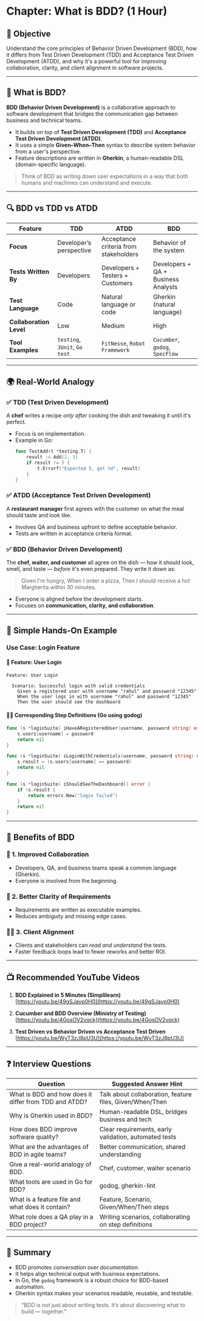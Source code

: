 
# Chapter: What is BDD? (1 Hour)

## 🧠 Objective

Understand the core principles of Behavior Driven Development (BDD), how it differs from Test Driven Development (TDD) and Acceptance Test Driven Development (ATDD), and why it's a powerful tool for improving collaboration, clarity, and client alignment in software projects.

---

## 🧾 What is BDD?

**BDD (Behavior Driven Development)** is a collaborative approach to software development that bridges the communication gap between business and technical teams.

- It builds on top of **Test Driven Development (TDD)** and **Acceptance Test Driven Development (ATDD)**.
- It uses a simple **Given–When–Then** syntax to describe system behavior from a user's perspective.
- Feature descriptions are written in **Gherkin**, a human-readable DSL (domain-specific language).

> Think of BDD as writing down user expectations in a way that both humans and machines can understand and execute.

---

## 🔍 BDD vs TDD vs ATDD

| Feature                     | TDD                             | ATDD                                | BDD                                   |
|----------------------------|----------------------------------|--------------------------------------|----------------------------------------|
| **Focus**                  | Developer’s perspective          | Acceptance criteria from stakeholders| Behavior of the system                  |
| **Tests Written By**       | Developers                       | Developers + Testers + Customers     | Developers + QA + Business Analysts    |
| **Test Language**          | Code                             | Natural language or code             | Gherkin (natural language)             |
| **Collaboration Level**    | Low                              | Medium                               | High                                   |
| **Tool Examples**          | `testing`, `JUnit`, `Go test`    | `FitNesse`, `Robot Framework`        | `Cucumber`, `godog`, `SpecFlow`        |

---

## 🌍 Real-World Analogy

### ✅ TDD (Test Driven Development)
A **chef** writes a recipe *only after* cooking the dish and tweaking it until it's perfect.

- Focus is on implementation.
- Example in Go:
  ```go
  func TestAdd(t *testing.T) {
      result := Add(2, 3)
      if result != 5 {
          t.Errorf("Expected 5, got %d", result)
      }
  }
  ```

### ✅ ATDD (Acceptance Test Driven Development)
A **restaurant manager** first agrees with the customer on what the meal should taste and look like.

- Involves QA and business upfront to define acceptable behavior.
- Tests are written in acceptance criteria format.

### ✅ BDD (Behavior Driven Development)
The **chef, waiter, and customer** all agree on the dish — how it should look, smell, and taste — *before* it's even prepared. They write it down as:
> Given I'm hungry, When I order a pizza, Then I should receive a hot Margherita within 30 minutes.

- Everyone is aligned before the development starts.
- Focuses on **communication, clarity, and collaboration**.

---

## 🤖 Simple Hands-On Example

### Use Case: Login Feature

#### 📝 Feature: User Login

```gherkin
Feature: User Login

  Scenario: Successful login with valid credentials
    Given a registered user with username "rahul" and password "12345"
    When the user logs in with username "rahul" and password "12345"
    Then the user should see the dashboard
```

#### 🧑‍💻 Corresponding Step Definitions (Go using godog)

```go
func (s *loginSuite) iHaveARegisteredUser(username, password string) error {
    s.users[username] = password
    return nil
}

func (s *loginSuite) iLoginWithCredentials(username, password string) error {
    s.result = (s.users[username] == password)
    return nil
}

func (s *loginSuite) iShouldSeeTheDashboard() error {
    if !s.result {
        return errors.New("login failed")
    }
    return nil
}
```

---

## 🎯 Benefits of BDD

### 🤝 1. **Improved Collaboration**
- Developers, QA, and business teams speak a common language (Gherkin).
- Everyone is involved from the beginning.

### 🧾 2. **Better Clarity of Requirements**
- Requirements are written as executable examples.
- Reduces ambiguity and missing edge cases.

### 🧑‍💼 3. **Client Alignment**
- Clients and stakeholders can *read and understand* the tests.
- Faster feedback loops lead to fewer reworks and better ROI.

---

## 📺 Recommended YouTube Videos

1. **BDD Explained in 5 Minutes (Simplilearn)**  
   [https://youtu.be/49gSJavp0H0](https://youtu.be/49gSJavp0H0)

2. **Cucumber and BDD Overview (Ministry of Testing)**  
   [https://youtu.be/4GosOV2vqck](https://youtu.be/4GosOV2vqck)

3. **Test Driven vs Behavior Driven vs Acceptance Test Driven**  
   [https://youtu.be/WyT3zJ8pU3U](https://youtu.be/WyT3zJ8pU3U)

---

## ❓ Interview Questions

| Question                                                                 | Suggested Answer Hint |
|--------------------------------------------------------------------------|------------------------|
| What is BDD and how does it differ from TDD and ATDD?                   | Talk about collaboration, feature files, Given/When/Then |
| Why is Gherkin used in BDD?                                             | Human-readable DSL, bridges business and tech |
| How does BDD improve software quality?                                  | Clear requirements, early validation, automated tests |
| What are the advantages of BDD in agile teams?                          | Better communication, shared understanding |
| Give a real-world analogy of BDD.                                       | Chef, customer, waiter scenario |
| What tools are used in Go for BDD?                                      | godog, gherkin-lint |
| What is a feature file and what does it contain?                        | Feature, Scenario, Given/When/Then steps |
| What role does a QA play in a BDD project?                              | Writing scenarios, collaborating on step definitions |

---

## 🧩 Summary

- BDD promotes *conversation over documentation*.
- It helps align technical output with business expectations.
- In Go, the `godog` framework is a robust choice for BDD-based automation.
- Gherkin syntax makes your scenarios readable, reusable, and testable.

> “BDD is not just about writing tests. It’s about discovering what to build — together.”

